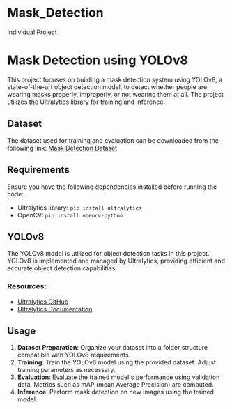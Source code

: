 # Mask_Detection
Individual Project

# Mask Detection using YOLOv8

This project focuses on building a mask detection system using YOLOv8, a state-of-the-art object detection model, to detect whether people are wearing masks properly, improperly, or not wearing them at all. The project utilizes the Ultralytics library for training and inference.

## Dataset
The dataset used for training and evaluation can be downloaded from the following link:
[Mask Detection Dataset](https://drive.google.com/drive/folders/1aAXDTl5kMPKAHE08WKGP2PifIdc21-ZG)

## Requirements
Ensure you have the following dependencies installed before running the code:
- Ultralytics library: `pip install ultralytics`
- OpenCV: `pip install opencv-python`

## YOLOv8
The YOLOv8 model is utilized for object detection tasks in this project. YOLOv8 is implemented and managed by Ultralytics, providing efficient and accurate object detection capabilities.

### Resources:
- [Ultralytics GitHub](https://github.com/ultralytics/ultralytics)
- [Ultralytics Documentation](https://docs.ultralytics.com/)

## Usage
1. **Dataset Preparation**: Organize your dataset into a folder structure compatible with YOLOv8 requirements.
2. **Training**: Train the YOLOv8 model using the provided dataset. Adjust training parameters as necessary.
3. **Evaluation**: Evaluate the trained model's performance using validation data. Metrics such as mAP (mean Average Precision) are computed.
4. **Inference**: Perform mask detection on new images using the trained model.
